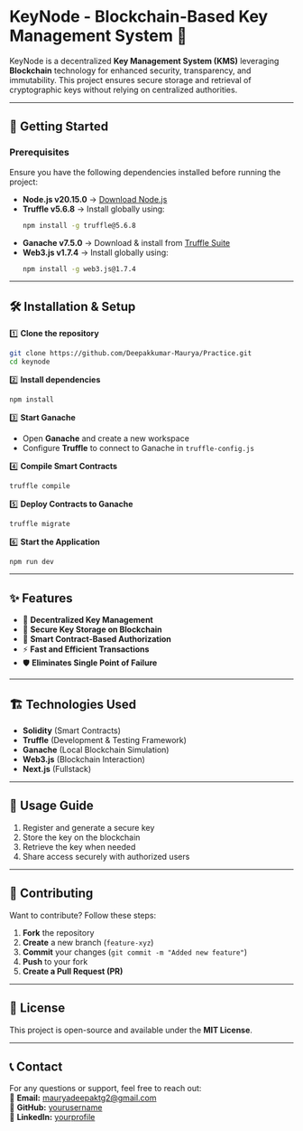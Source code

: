 # **KeyNode - Blockchain-Based Key Management System** 🔑

KeyNode is a decentralized **Key Management System (KMS)** leveraging **Blockchain** technology for enhanced security, transparency, and immutability. This project ensures secure storage and retrieval of cryptographic keys without relying on centralized authorities.

---

## 🚀 **Getting Started**

### **Prerequisites**  
Ensure you have the following dependencies installed before running the project:  

- **Node.js v20.15.0** → [Download Node.js](https://nodejs.org/)  
- **Truffle v5.6.8** → Install globally using:  
  ```sh
  npm install -g truffle@5.6.8
  ```
- **Ganache v7.5.0** → Download & install from [Truffle Suite](https://trufflesuite.com/ganache/)  
- **Web3.js v1.7.4** → Install globally using:  
  ```sh
  npm install -g web3.js@1.7.4
  ```

---

## 🛠️ **Installation & Setup**

1️⃣ **Clone the repository**  
```sh
git clone https://github.com/Deepakkumar-Maurya/Practice.git
cd keynode
```

2️⃣ **Install dependencies**  
```sh
npm install
```

3️⃣ **Start Ganache**  
- Open **Ganache** and create a new workspace  
- Configure **Truffle** to connect to Ganache in `truffle-config.js`

4️⃣ **Compile Smart Contracts**  
```sh
truffle compile
```

5️⃣ **Deploy Contracts to Ganache**  
```sh
truffle migrate
```

6️⃣ **Start the Application**  
```sh
npm run dev
```

---

## ✨ **Features**
- 🔐 **Decentralized Key Management**  
- 🔑 **Secure Key Storage on Blockchain**  
- 📜 **Smart Contract-Based Authorization**  
- ⚡ **Fast and Efficient Transactions**  
- 🛡️ **Eliminates Single Point of Failure**  

---

## 🏗️ **Technologies Used**
- **Solidity** (Smart Contracts)
- **Truffle** (Development & Testing Framework)
- **Ganache** (Local Blockchain Simulation)
- **Web3.js** (Blockchain Interaction)
- **Next.js** (Fullstack)

---

## 📌 **Usage Guide**
1. Register and generate a secure key  
2. Store the key on the blockchain  
3. Retrieve the key when needed  
4. Share access securely with authorized users  

---

## 👥 **Contributing**
Want to contribute? Follow these steps:  
1. **Fork** the repository  
2. **Create** a new branch (`feature-xyz`)  
3. **Commit** your changes (`git commit -m "Added new feature"`)  
4. **Push** to your fork  
5. **Create a Pull Request (PR)**  

---

## 📄 **License**
This project is open-source and available under the **MIT License**.

---

## 📞 **Contact**
For any questions or support, feel free to reach out:  
📧 **Email:** mauryadeepaktg2@gmail.com  
🐙 **GitHub:** [yourusername](https://github.com/Deepakkumar-Maurya)  
🔗 **LinkedIn:** [yourprofile](https://linkedin.com/in/yourprofile)  
